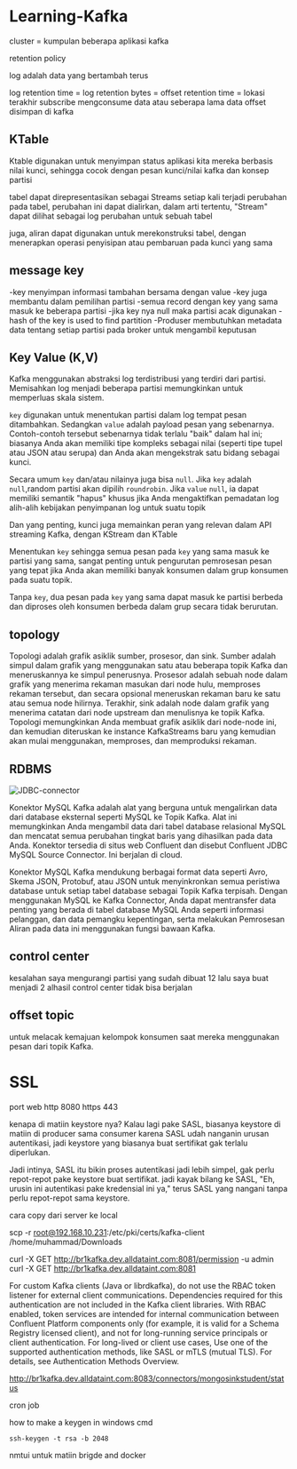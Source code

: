 # Learning-Kafka

cluster = kumpulan beberapa aplikasi kafka

retention policy

log adalah data yang bertambah terus

log retention time = 
log retention bytes = 
offset retention time = lokasi terakhir subscribe mengconsume data atau seberapa lama data offset disimpan di kafka

## KTable
Ktable digunakan untuk menyimpan status aplikasi kita
mereka berbasis nilai kunci, sehingga cocok dengan pesan kunci/nilai kafka dan konsep partisi

tabel dapat direpresentasikan sebagai Streams
setiap kali terjadi perubahan pada tabel, perubahan ini dapat dialirkan,
dalam arti tertentu, "Stream" dapat dilihat sebagai log perubahan untuk sebuah tabel

juga, aliran dapat digunakan untuk merekonstruksi tabel, dengan menerapkan operasi penyisipan atau pembaruan pada kunci yang sama

## message key
-key menyimpan informasi tambahan bersama dengan value
-key juga membantu dalam pemilihan partisi
-semua record dengan key yang sama masuk ke beberapa partisi
-jika key nya null maka partisi acak digunakan
-hash of the key is used to find partition
-Produser membutuhkan metadata data tentang setiap partisi pada broker untuk mengambil keputusan

## Key Value (K,V)
Kafka menggunakan abstraksi log terdistribusi yang terdiri dari partisi. Memisahkan log menjadi beberapa partisi memungkinkan untuk memperluas skala sistem.

`key` digunakan untuk menentukan partisi dalam log tempat pesan ditambahkan. Sedangkan `value` adalah payload pesan yang sebenarnya. Contoh-contoh tersebut sebenarnya tidak terlalu "baik" dalam hal ini; biasanya Anda akan memiliki tipe kompleks sebagai nilai (seperti tipe tupel atau JSON atau serupa) dan Anda akan mengekstrak satu bidang sebagai kunci.

Secara umum `key` dan/atau nilainya juga bisa `null`. Jika `key` adalah `null`,random partisi akan dipilih `roundrobin`. Jika `value` `null`, ia dapat memiliki semantik "hapus" khusus jika Anda mengaktifkan pemadatan log alih-alih kebijakan penyimpanan log untuk suatu topik

Dan yang penting, kunci juga memainkan peran yang relevan dalam API streaming Kafka, dengan KStream dan KTable 

Menentukan `key` sehingga semua pesan pada `key` yang sama masuk ke partisi yang sama, sangat penting untuk pengurutan pemrosesan pesan yang tepat jika Anda akan memiliki banyak konsumen dalam grup konsumen pada suatu topik.

Tanpa `key`, dua pesan pada `key` yang sama dapat masuk ke partisi berbeda dan diproses oleh konsumen berbeda dalam grup secara tidak berurutan.

## topology

Topologi adalah grafik asiklik sumber, prosesor, dan sink. Sumber adalah simpul dalam grafik yang menggunakan satu atau beberapa topik Kafka dan meneruskannya ke simpul penerusnya. Prosesor adalah sebuah node dalam grafik yang menerima rekaman masukan dari node hulu, memproses rekaman tersebut, dan secara opsional meneruskan rekaman baru ke satu atau semua node hilirnya. Terakhir, sink adalah node dalam grafik yang menerima catatan dari node upstream dan menulisnya ke topik Kafka. Topologi memungkinkan Anda membuat grafik asiklik dari node-node ini, dan kemudian diteruskan ke instance KafkaStreams baru yang kemudian akan mulai menggunakan, memproses, dan memproduksi rekaman.


## RDBMS

![JDBC-connector](https://github.com/mfahryan/Learning-Kafka/assets/112185850/d88032d6-c210-4f35-b5b4-6186cd7f5a8f)

Konektor MySQL Kafka adalah alat yang berguna untuk mengalirkan data dari database eksternal seperti MySQL ke Topik Kafka. Alat ini memungkinkan Anda mengambil data dari tabel database relasional MySQL dan mencatat semua perubahan tingkat baris yang dihasilkan pada data Anda. Konektor tersedia di situs web Confluent dan disebut Confluent JDBC MySQL Source Connector. Ini berjalan di cloud.

Konektor MySQL Kafka mendukung berbagai format data seperti Avro, Skema JSON, Protobuf, atau JSON untuk menyinkronkan semua peristiwa database untuk setiap tabel database sebagai Topik Kafka terpisah. Dengan menggunakan MySQL ke Kafka Connector, Anda dapat mentransfer data penting yang berada di tabel database MySQL Anda seperti informasi pelanggan, dan data pemangku kepentingan, serta melakukan Pemrosesan Aliran pada data ini menggunakan fungsi bawaan Kafka.


## control center
kesalahan saya mengurangi partisi yang sudah dibuat 12 lalu saya buat menjadi 2
alhasil control center tidak bisa berjalan 

## offset topic
untuk melacak kemajuan kelompok konsumen saat mereka menggunakan pesan dari topik Kafka.



# SSL

port web http 8080 https 443


kenapa di matiin keystore nya?
Kalau lagi pake SASL, biasanya keystore di matiin di producer sama consumer karena SASL udah nanganin urusan autentikasi, jadi keystore yang biasanya buat sertifikat gak terlalu diperlukan.

Jadi intinya, SASL itu bikin proses autentikasi jadi lebih simpel, gak perlu repot-repot pake keystore buat sertifikat. jadi kayak bilang ke SASL, "Eh, urusin ini autentikasi pake kredensial ini ya," terus SASL yang nangani tanpa perlu repot-repot sama keystore.



cara copy dari server ke local

scp -r  root@192.168.10.231:/etc/pki/certs/kafka-client /home/muhammad/Downloads


curl -X GET http://br1kafka.dev.alldataint.com:8081/permission -u admin
curl -X GET http://br1kafka.dev.alldataint.com:8081



For custom Kafka clients (Java or librdkafka), do not use the RBAC token listener for external client communications. Dependencies required for this authentication are not included in the Kafka client libraries. With RBAC enabled, token services are intended for internal communication between Confluent Platform components only (for example, it is valid for a Schema Registry licensed client), and not for long-running service principals or client authentication. For long-lived or client use cases, Use one of the supported authentication methods, like SASL or mTLS (mutual TLS). For details, see Authentication Methods Overview.

http://br1kafka.dev.alldataint.com:8083/connectors/mongosinkstudent/status

cron job

how to make a keygen in windows cmd

`ssh-keygen -t rsa -b 2048`

nmtui untuk matiin brigde and docker
